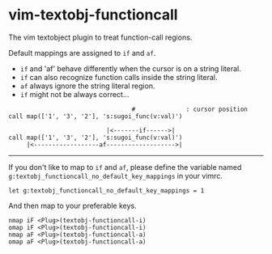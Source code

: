 vim-textobj-functioncall
========================

The vim textobject plugin to treat function-call regions.

Default mappings are assigned to `if` and `af`.

* `if` and 'af' behave differently when the cursor is on a string literal.
* `if` can also recognize function calls inside the string literal.
* `af` always ignore the string literal region.
* `if` might not be always correct...


```vim
                                  #              : cursor position
call map(['1', '3', '2'], 's:sugoi_func(v:val)')

                           |<-------if------>|
call map(['1', '3', '2'], 's:sugoi_func(v:val)')
     |<------------------af------------------->|
```

---

If you don't like to map to `if` and `af`, please define the variable named `g:textobj_functioncall_no_default_key_mappings` in your vimrc.
```vim
let g:textobj_functioncall_no_default_key_mappings = 1
```

And then map to your preferable keys.
```vim
nmap iF <Plug>(textobj-functioncall-i)
omap iF <Plug>(textobj-functioncall-i)
nmap aF <Plug>(textobj-functioncall-a)
omap aF <Plug>(textobj-functioncall-a)
```
